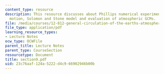 ```yaml
---
content_type: resource
description: This resource discusses about Phillips numerical experiment, quasi-geostrophic
  motion, Solomon and Stone model and evaluation of atmospheric GCMs.
file: /media/courses/12-812-general-circulation-of-the-earths-atmosphere-fall-2005/23c76aaf124a5222d4c966902946b00b_section9.pdf
file_type: application/pdf
learning_resource_types:
- Lecture Notes
ocw_type: OCWFile
parent_title: Lecture Notes
parent_type: CourseSection
resourcetype: Document
title: section9.pdf
uid: 23c76aaf-124a-5222-d4c9-66902946b00b
---
```

